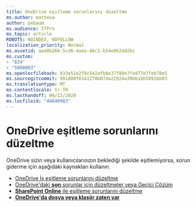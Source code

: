 ```yaml
---
title: OneDrive eşitleme sorunlarını düzeltme
ms.author: matteva
author: pebaum
ms.audience: ITPro
ms.topic: article
ROBOTS: NOINDEX, NOFOLLOW
localization_priority: Normal
ms.assetid: aaa8b266-5cd6-4aea-86c1-b54e062dd2bc
ms.custom:
- "824"
- "5800003"
ms.openlocfilehash: b33e51e2f8c542afb8e37f88e7fe877e7feb78e5
ms.sourcegitcommit: 981880f6141278b87da22924a39bb1bb5892bb83
ms.translationtype: MT
ms.contentlocale: tr-TR
ms.lasthandoff: 06/22/2020
ms.locfileid: "44840983"
---
```

# <a name="fix-onedrive-sync-problems"></a>OneDrive eşitleme sorunlarını düzeltme

OneDrive sizin veya kullanıcılarınızın beklediği şekilde eşitlemiyorsa, sorun giderme için aşağıdaki kaynakları kullanın.

- [OneDrive İş eşitleme sorunlarını düzeltme](https://support.microsoft.com/office/207e983e-146d-404c-a994-672ef29e1f90)
- [OneDrive'daki **son** sorunlar için düzeltmeler veya Geçici Çözüm](https://support.office.com/article/36110213-f3f6-490d-8cb7-3833539def0b)
- [**SharePoint Online** ile eşitleme sorunlarını düzeltme](https://support.office.com/article/207e983e-146d-404c-a994-672ef29e1f90)
- [**OneDrive'da dosya veya klasör zaten var**](https://support.microsoft.com/office/7b8044ad-438d-41db-bbbf-4f66b8890408)
